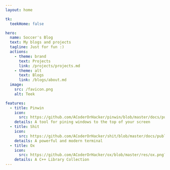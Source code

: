```yaml
---
layout: home

tk:
  teekHome: false

hero:
  name: Soccer's Blog
  text: My blogs and projects
  tagline: Just for fun :)
  actions:
    - theme: brand
      text: Projects
      link: /projects/projects.md
    - theme: alt
      text: Blogs
      link: /blogs/about.md
  image:
    src: /favicon.png
    alt: Teek

features:
  - title: Pinwin
    icon:
      src: https://github.com/ACoderOrHacker/pinwin/blob/master/docs/public/logo.png?raw=true
    details: A tool for pining windows to the top of your screen
  - title: Shit
    icon:
      src: https://github.com/ACoderOrHacker/shit/blob/master/docs/public/logo.png?raw=true
    details: A powerful and modern terminal
  - title: Ox
    icon:
      src: https://github.com/ACoderOrHacker/ox/blob/master/res/ox.png?raw=true
    details: A C++ Library Collection
---
```


<style>
:root {
  --vp-home-hero-name-color: transparent;
  --vp-home-hero-name-background: -webkit-linear-gradient(120deg, #bd34fe 30%, #41d1ff);

  --vp-home-hero-image-background-image: linear-gradient(-45deg, #bd34fe 50%, #47caff 50%);
  --vp-home-hero-image-filter: blur(44px);
}

@media (min-width: 640px) {
  :root {
    --vp-home-hero-image-filter: blur(56px);
  }
}

@media (min-width: 960px) {
  :root {
    --vp-home-hero-image-filter: blur(68px);
  }
}
</style>

